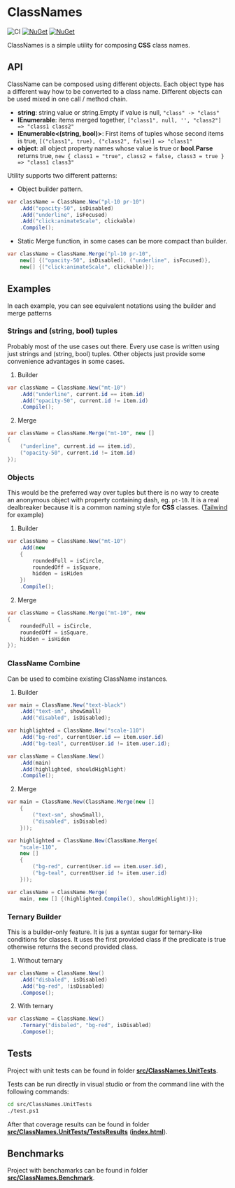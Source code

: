 # ClassNames

![CI](https://github.com/prixladi/class-names/workflows/CI/badge.svg)
[![NuGet](https://img.shields.io/nuget/dt/classnames.svg)](https://www.nuget.org/packages/ClassNames/) 
[![NuGet](https://img.shields.io/nuget/vpre/classnames.svg)](https://www.nuget.org/packages/ClassNames/)

ClassNames is a simple utility for composing **CSS** class names.

## API

ClassName can be composed using different objects. Each object type has a different way how to be converted to a class name. Different objects can be used mixed in one call / method chain.

- **string**: string value or string.Empty if value is null, `"class" -> "class"`
- **IEnumerable<string>**: items merged together, `["class1", null, '', "class2"] => "class1 class2"`
- **IEnumerable<(string, bool)>**: First items of tuples whose second items is true, `[("class1", true), ("class2", false)] => "class1"`
- **object**: all object property names whose value is true or **bool.Parse** returns true, `new { class1 = "true", class2 = false, class3 = true } => "class1 class3"`

Utility supports two different patterns:

- Object builder pattern. 

```csharp
var className = ClassName.New("pl-10 pr-10")
    .Add("opacity-50", isDisabled)
    .Add("underline", isFocused)
    .Add("click:animateScale", clickable)
    .Compile();
```

- Static Merge function, in some cases can be more compact than builder.

```csharp
var className = ClassName.Merge("pl-10 pr-10", 
    new[] {("opacity-50", isDisabled), ("underline", isFocused)}, 
    new[] {("click:animateScale", clickable)});
```

## Examples

In each example, you can see equivalent notations using the builder and merge patterns

### Strings and (string, bool) tuples

Probably most of the use cases out there. Every use case is written using just strings and (string, bool) tuples. Other objects just provide some convenience advantages in some cases.

1) Builder

```csharp
var className = ClassName.New("mt-10")
    .Add("underline", current.id == item.id)
    .Add("opacity-50", current.id != item.id)
    .Compile();
```

2) Merge

```csharp
var className = ClassName.Merge("mt-10", new [] 
{ 
    ("underline", current.id == item.id), 
    ("opacity-50", current.id != item.id)
});
```

### Objects

This would be the preferred way over tuples but there is no way to create an anonymous object with property containing dash, eg. `pt-10`. It is a real dealbreaker because it is a common naming style for **CSS** classes. ([Tailwind](https://tailwindcss.com/) for example)

1) Builder

```csharp
var className = ClassName.New("mt-10")
    .Add(new 
    { 
        roundedFull = isCircle,
        roundedOff = isSquare,
        hidden = isHiden
    })
    .Compile();
```

2) Merge

```csharp
var className = ClassName.Merge("mt-10", new 
{ 
    roundedFull = isCircle,
    roundedOff = isSquare,
    hidden = isHiden
});
```

### ClassName Combine

Can be used to combine existing ClassName instances.

1) Builder

```csharp
var main = ClassName.New("text-black")
    .Add("text-sm", showSmall)
    .Add("disabled", isDisabled);

var highlighted = ClassName.New("scale-110")
    .Add("bg-red", currentUser.id == item.user.id)
    .Add("bg-teal", currentUser.id != item.user.id);

var className = ClassName.New()
    .Add(main)
    .Add(highlighted, shouldHighlight)
    .Compile();
```

2) Merge

```csharp
var main = ClassName.New(ClassName.Merge(new [] 
    { 
        ("text-sm", showSmall), 
        ("disabled", isDisabled) 
    }));

var highlighted = ClassName.New(ClassName.Merge(
    "scale-110",
    new [] 
    { 
        ("bg-red", currentUser.id == item.user.id), 
        ("bg-teal", currentUser.id != item.user.id) 
    }));

var className = ClassName.Merge(
    main, new [] {(highlighted.Compile(), shouldHighlight)});

```

### Ternary Builder

This is a builder-only feature. It is jus a syntax sugar for ternary-like conditions for classes. It uses the first provided class if the predicate is true otherwise returns the second provided class.

1) Without ternary

```csharp
var className = ClassName.New()
    .Add("disbaled", isDisabled)
    .Add("bg-red", !isDisabled)
    .Compose();
```

2) With ternary

```csharp
var className = ClassName.New()
    .Ternary("disbaled", "bg-red", isDisabled)
    .Compose();
```

## Tests

Project with unit tests can be found in folder [**src/ClassNames.UnitTests**](./src/ClassNames.UnitTests).

Tests can be run directly in visual studio or from the command line with the following commands:

```bash
cd src/ClassNames.UnitTests
./test.ps1
```

After that coverage results can be found in folder [**src/ClassNames.UnitTests/TestsResults**](./src/ClassNames.UnitTests/TestsResults) ([**index.html**](src/ClassNames.UnitTests/TestsResults/index.html)).

## Benchmarks

Project with benchamarks can be found in folder [**src/ClassNames.Benchmark**](./src/ClassNames.Benchmark).
